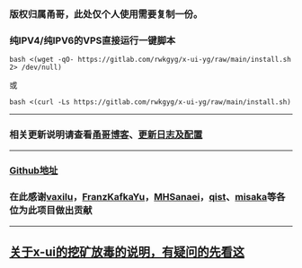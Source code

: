 ### 版权归属甬哥，此处仅个人使用需要复制一份。

### 纯IPV4/纯IPV6的VPS直接运行一键脚本

```
bash <(wget -qO- https://gitlab.com/rwkgyg/x-ui-yg/raw/main/install.sh 2> /dev/null)
```
或
```
bash <(curl -Ls https://gitlab.com/rwkgyg/x-ui-yg/raw/main/install.sh)
```

--------------------------------------------------------------------------------------------------------------------------------------------------

### 相关更新说明请查看[甬哥博客](https://ygkkk.blogspot.com/2023/05/reality-xui-chatgpt.html)、[更新日志及配置](https://ygkkk.blogspot.com/2022/02/x-ui-yg.html)

---------------------------------------------------------------------------------------------------------------------------------------------------
### [Github地址](https://github.com/yonggekkk/x-ui-yg)

### 在此感谢[vaxilu](https://github.com/vaxilu/x-ui)，[FranzKafkaYu](https://github.com/FranzKafkaYu/x-ui)，[MHSanaei](https://github.com/MHSanaei/3x-ui)，[qist](https://github.com/qist/xray-ui)、[misaka](https://gitlab.com/Misaka-blog/x-ui-msk)等各位为此项目做出贡献

----------------------------------------------------------------------------------------------------------------------------------------------


## [关于x-ui的挖矿放毒的说明，有疑问的先看这](https://ygkkk.blogspot.com/2022/06/github.html)
